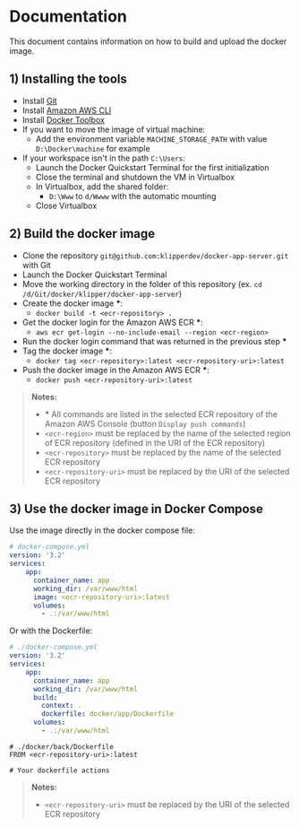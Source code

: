 Documentation
=============

This document contains information on how to build and upload the docker image.

## 1) Installing the tools

- Install [Git](https://git-scm.com)
- Install [Amazon AWS CLI](https://aws.amazon.com/cli)
- Install [Docker Toolbox](https://www.docker.com/products/docker-toolbox)
- If you want to move the image of virtual machine:
  - Add the environment variable `MACHINE_STORAGE_PATH` with value `D:\Docker\machine` for example
- If your workspace isn't in the path `C:\Users`:
  - Launch the Docker Quickstart Terminal for the first initialization
  - Close the terminal and shutdown the VM in Virtualbox
  - In Virtualbox, add the shared folder:
    - `D:\Www` to `d/Wwww` with the automatic mounting
  - Close Virtualbox

## 2) Build the docker image

- Clone the repository `git@github.com:klipperdev/docker-app-server.git` with Git
- Launch the Docker Quickstart Terminal
- Move the working directory in the folder of this repository (ex. `cd /d/Git/docker/klipper/docker-app-server`)
- Create the docker image __*__:
  - `docker build -t <ecr-repository> .`
- Get the docker login for the Amazon AWS ECR __*__:
  - `aws ecr get-login --no-include-email --region <ecr-region>`
- Run the docker login command that was returned in the previous step __*__
- Tag the docker image __*__:
  - `docker tag <ecr-repository>:latest <ecr-repository-uri>:latest`
- Push the docker image in the Amazon AWS ECR __*__:
  - `docker push <ecr-repository-uri>:latest`

> **Notes:**
> - __*__ All commands are listed in the selected ECR repository of the Amazon AWS Console (button `Display push commands`)
> - `<ecr-region>` must be replaced by the name of the selected region of ECR repository (defined in the URI of the ECR repository)
> - `<ecr-repository>` must be replaced by the name of the selected ECR repository
> - `<ecr-repository-uri>` must be replaced by the URI of the selected ECR repository

## 3) Use the docker image in Docker Compose

Use the image directly in the docker compose file:

```yaml
# docker-compose.yml
version: '3.2'
services:
    app:
      container_name: app
      working_dir: /var/www/html
      image: <ecr-repository-uri>:latest
      volumes:
        - .:/var/www/html
```

Or with the Dockerfile:

```yaml
# ./docker-compose.yml
version: '3.2'
services:
    app:
      container_name: app
      working_dir: /var/www/html
      build:
        context: .
        dockerfile: docker/app/Dockerfile
      volumes:
        - .:/var/www/html
```

```
# ./docker/back/Dockerfile
FROM <ecr-repository-uri>:latest

# Your dockerfile actions
```

> **Notes:**
> - `<ecr-repository-uri>` must be replaced by the URI of the selected ECR repository
